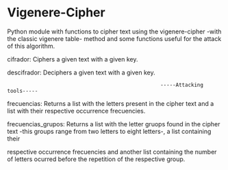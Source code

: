 # Vigenere-Cipher
Python module with functions to cipher text using the vigenere-cipher -with the classic vigenere table- method and some functions useful for the attack of this algorithm. 

cifrador: Ciphers a given text with a given key.

descifrador: Deciphers a given text with a given key.


                                                      -----Attacking tools-----

frecuencias: Returns a list with the letters present in the cipher text and a list with their respective occurrence frecuencies.

frecuencias_grupos: Returns a list with the letter gruops found in the cipher text -this groups range from two letters to eight letters-, a list containing their

respective occurrence frecuencies and another list containing the number of letters ocurred before the repetition of the respective group. 
